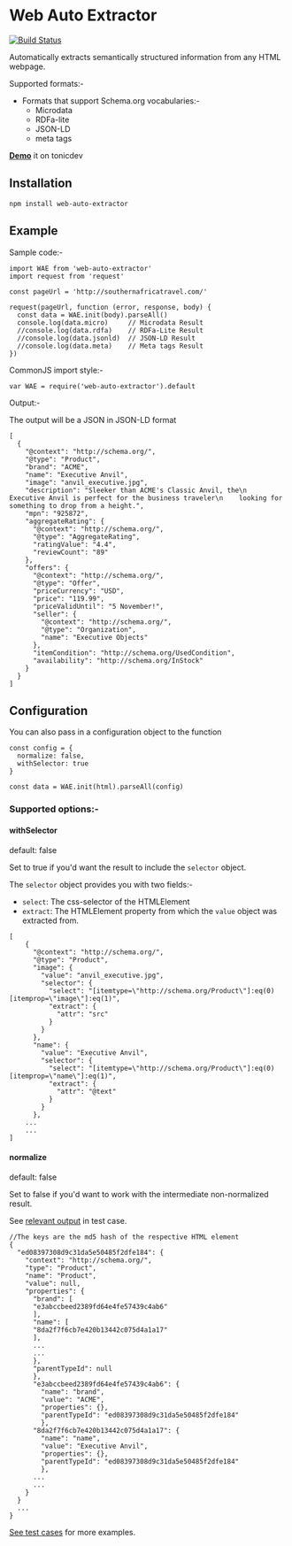 # Web Auto Extractor
[![Build Status](https://travis-ci.org/ind9/web-auto-extractor.svg?branch=master)](https://travis-ci.org/ind9/web-auto-extractor)

Automatically extracts semantically structured information from any HTML webpage.

Supported formats:-
- Formats that support Schema.org vocabularies:-
  - Microdata
  - RDFa-lite
  - JSON-LD
  - meta tags

**[Demo](https://tonicdev.com/npm/web-auto-extractor)** it on tonicdev

## Installation
`npm install web-auto-extractor`


## Example
Sample code:-
```
import WAE from 'web-auto-extractor'
import request from 'request'

const pageUrl = 'http://southernafricatravel.com/'

request(pageUrl, function (error, response, body) {
  const data = WAE.init(body).parseAll()
  console.log(data.micro)     // Microdata Result
  //console.log(data.rdfa)    // RDFa-Lite Result
  //console.log(data.jsonld)  // JSON-LD Result
  //console.log(data.meta)    // Meta tags Result
})
```

CommonJS import style:-

```
var WAE = require('web-auto-extractor').default
```

Output:-

The output will be a JSON in JSON-LD format

```
[
  {
    "@context": "http://schema.org/",
    "@type": "Product",
    "brand": "ACME",
    "name": "Executive Anvil",
    "image": "anvil_executive.jpg",
    "description": "Sleeker than ACME's Classic Anvil, the\n    Executive Anvil is perfect for the business traveler\n    looking for something to drop from a height.",
    "mpn": "925872",
    "aggregateRating": {
      "@context": "http://schema.org/",
      "@type": "AggregateRating",
      "ratingValue": "4.4",
      "reviewCount": "89"
    },
    "offers": {
      "@context": "http://schema.org/",
      "@type": "Offer",
      "priceCurrency": "USD",
      "price": "119.99",
      "priceValidUntil": "5 November!",
      "seller": {
        "@context": "http://schema.org/",
        "@type": "Organization",
        "name": "Executive Objects"
      },
      "itemCondition": "http://schema.org/UsedCondition",
      "availability": "http://schema.org/InStock"
    }
  }
]
```

## Configuration

You can also pass in a configuration object to the function
```
const config = {
  normalize: false,
  withSelector: true
}

const data = WAE.init(html).parseAll(config)
```
### Supported options:-

#### withSelector
default: false

Set to true if you'd want the result to include the `selector` object.

The `selector` object provides you with two fields:-

- `select`: The css-selector of the HTMLElement
- `extract`: The HTMLElement property from which the `value` object was extracted from.

```
[
    {
      "@context": "http://schema.org/",
      "@type": "Product",
      "image": {
        "value": "anvil_executive.jpg",
        "selector": {
          "select": "[itemtype=\"http://schema.org/Product\"]:eq(0) [itemprop=\"image\"]:eq(1)",
          "extract": {
            "attr": "src"
          }
        }
      },
      "name": {
        "value": "Executive Anvil",
        "selector": {
          "select": "[itemtype=\"http://schema.org/Product\"]:eq(0) [itemprop=\"name\"]:eq(1)",
          "extract": {
            "attr": "@text"
          }
        }
      },
    ...
    ...
]
```

#### normalize
default: false

Set to false if you'd want to work with the intermediate non-normalized result.

See [relevant output](https://github.com/ind9/web-auto-extractor/blob/master/test/resources/nonNormalizedResult.json) in test case.
```
//The keys are the md5 hash of the respective HTML element
{
  "ed08397308d9c31da5e50485f2dfe184": {   
    "context": "http://schema.org/",
    "type": "Product",
    "name": "Product",
    "value": null,
    "properties": {
      "brand": [
      "e3abccbeed2389fd64e4fe57439c4ab6"
      ],
      "name": [
      "8da2f7f6cb7e420b13442c075d4a1a17"
      ],
      ...
      ...
      },
      "parentTypeId": null
      },
      "e3abccbeed2389fd64e4fe57439c4ab6": {
        "name": "brand",
        "value": "ACME",
        "properties": {},
        "parentTypeId": "ed08397308d9c31da5e50485f2dfe184"
        },
      "8da2f7f6cb7e420b13442c075d4a1a17": {
        "name": "name",
        "value": "Executive Anvil",
        "properties": {},
        "parentTypeId": "ed08397308d9c31da5e50485f2dfe184"
        },
      ...
      ...
    }
  }
  ...
}
```

[See test cases](https://github.com/ind9/web-auto-extractor/blob/master/test/test.js) for more examples.
